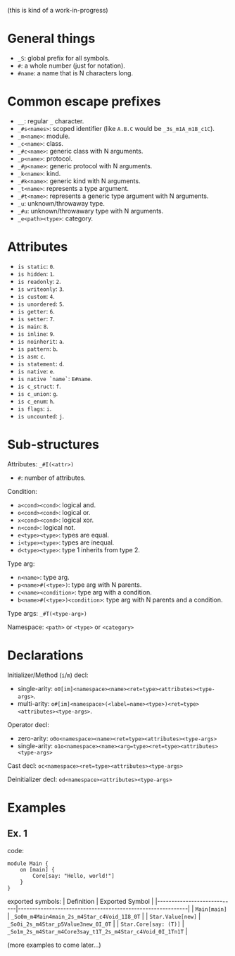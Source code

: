 (this is kind of a work-in-progress)

# General things
- `_S`: global prefix for all symbols.
- `#`: a whole number (just for notation).
- `#name`: a name that is N characters long.


# Common escape prefixes
- `__`: regular `_` character.
- `_#s<names>`: scoped identifier (like `A.B.C` would be `_3s_m1A_m1B_c1C`).
- `_m<name>`: module.
- `_c<name>`: class.
- `_#c<name>`: generic class with N arguments.
- `_p<name>`: protocol.
- `_#p<name>`: generic protocol with N arguments.
- `_k<name>`: kind.
- `_#k<name>`: generic kind with N arguments.
- `_t<name>`: represents a type argument.
- `_#t<name>`: represents a generic type argument with N arguments.
- `_u`: unknown/throwaway type.
- `_#u`: unknown/throwawary type with N arguments.
- `_e<path><type>`: category.


# Attributes
- `is static`: `0`.
- `is hidden`: `1`.
- `is readonly`: `2`.
- `is writeonly`: `3`.
- `is custom`: `4`.
- `is unordered`: `5`.
- `is getter`: `6`.
- `is setter`: `7`.
- `is main`: `8`.
- `is inline`: `9`.
- `is noinherit`: `a`.
- `is pattern`: `b`.
- `is asm`: `c`.
- `is statement`: `d`.
- `is native`: `e`.
- `` is native `name` ``: `E#name`.
- `is c_struct`: `f`.
- `is c_union`: `g`.
- `is c_enum`: `h`.
- `is flags`: `i`.
- `is uncounted`: `j`.


# Sub-structures
Attributes: `_#I(<attr>)`
- `#`: number of attributes.

Condition:
- `a<cond><cond>`: logical and.
- `o<cond><cond>`: logical or.
- `x<cond><cond>`: logical xor.
- `n<cond>`: logical not.
- `e<type><type>`: types are equal.
- `i<type><type>`: types are inequal.
- `d<type><type>`: type 1 inherits from type 2.

Type arg:
- `n<name>`: type arg.
- `p<name>#(<type>)`: type arg with N parents.
- `c<name><condition>`: type arg with a condition.
- `b<name>#(<type>)<condition>`: type arg with N parents and a condition.

Type args: `_#T(<type-arg>)`

Namespace: `<path>` or `<type>` or `<category>`


# Declarations
Initializer/Method (`i`/`m`) decl:
- single-arity: `o0[im]<namespace><name><ret=type><attributes><type-args>`.
- multi-arity: `o#[im]<namespace>(<label=name><type>)<ret=type><attributes><type-args>`.

Operator decl:
- zero-arity: `o0o<namespace><name><ret=type><attributes><type-args>`
- single-arity: `o1o<namespace><name><arg=type><ret=type><attributes><type-args>`

Cast decl: `oc<namespace><ret=type><attributes><type-args>`

Deinitializer decl: `od<namespace><attributes><type-args>`


# Examples

## Ex. 1
code:
```
module Main {
	on [main] {
		Core[say: "Hello, world!"]
	}
}
```
exported symbols:
|         Definition         |      Exported Symbol                                       |
|----------------------------|------------------------------------------------------------|
| `Main[main]`               | `_So0m_m4Main4main_2s_m4Star_c4Void_1I8_0T`                |
| `Star.Value[new]`          | `_So0i_2s_m4Star_p5Value3new_0I_0T`                        |
| `Star.Core[say: (T)]`      | `_So1m_2s_m4Star_m4Core3say_t1T_2s_m4Star_c4Void_0I_1Tn1T` |


(more examples to come later...)